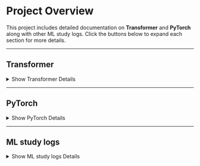 # Project Overview

This project includes detailed documentation on **Transformer** and **PyTorch** along with other ML study logs. Click the buttons below to expand each section for more details.

---

## Transformer
<details>
<summary>Show Transformer Details</summary>
  
### Architecture Overview
![image](https://github.com/user-attachments/assets/1fe551ec-0135-47c5-9f26-0184360c31e6) <br />
<sub>The  encoder-decoder structure of the Transformer architecture, taken from “Attention Is All You Need“</sub>

---

#### 1. **Input Representation**
- **Token Embeddings:**  
  The input tokens (words or subwords) are transformed into dense vectors that capture their semantic meanings. <br />
  The input embeddings are projected into three spaces using learned weight matrices.
  - Query (Q): What we’re trying to understand (a vector for each token).
  - Key (K): Encodes the importance or "features" of all tokens for comparison.
  - Value (V): The information we want to aggregate or transform (associated with K).
- **Positional Encoding:**  
  Since the Transformer does not inherently model sequence order, positional encoding is added to the embeddings to encode the order of the tokens.

---

#### 2. **Encoder**
The encoder consists of a stack of **N identical layers**, with each layer containing the following components:

##### **Multi-Head Self-Attention Mechanism**
- Allows each token to focus on other tokens in the input sequence.
- Captures dependencies between tokens, irrespective of their distance in the sequence.

##### **Feed-Forward Neural Network (FFN)**
- Applies a non-linear transformation to each token individually.

##### **Layer Normalization and Residual Connections**
- Improves stability and helps mitigate vanishing gradient issues.

---

#### 3. **Decoder**
Similar to the encoder, the decoder also consists of **N identical layers** but includes additional mechanisms:

##### **Masked Multi-Head Self-Attention**
- Ensures the model does not "peek" ahead during training by masking future tokens.

##### **Encoder-Decoder Attention**
- Focuses on relevant outputs from the encoder to generate the next token in the sequence.

##### **Feed-Forward Neural Network (FFN)**
- Functions similarly to the encoder's FFN.

---

#### 4. **Attention Mechanism**
Attention is a weighted computation based on the similarity between query (\(Q\)) and key (\(K\)) vectors. It is defined as:

$`\text{Attention}(Q, K, V) = \text{softmax}\left(\frac{QK^T}{\sqrt{d_k}}\right)V`$

- $`(Q, K, V)`$: Learned projections of the input.
- $`d_k`$: Dimensionality of the key vectors.
  
This similarity measures "how much one token should focus on another."

---

#### 5. **Multi-Head Attention**
- Employs multiple attention heads to capture various relationships within the sequence.
- Each head computes attention independently, and the results are concatenated.

---

#### 6. **Positional Encoding**
- Provides information about the token order using sinusoidal functions.
- Added to the token embeddings to preserve the sequential structure of the input.

---

#### 7. **Output Linear Layer and Softmax**
- **Linear Layer:** Maps decoder outputs to a vector space corresponding to the vocabulary size.  
- **Softmax Layer:** Converts the vector into probabilities for the next token prediction.

---

This architecture forms the backbone of many state-of-the-art natural language processing (NLP) models, enabling them to perform a variety of tasks effectively.

</details>

---

## PyTorch
<details>
<summary>Show PyTorch Details</summary>

### Overview
PyTorch is a library for processing tensors.

#### Key Features:
1. Mathematical Operations & Gradient calculation parameter <br />
For example, given the equation $y = a \cdot x + b$, where $a$, $x$, and $b$ are matrix tensors:

- When the shape of $a$ is $m \times n$, $x$ is $n \times p$, and $b$ is $m \times p$:
  - The derivative with respect to $x$ is the transpose of $a$, which is $n \times m$.
  - The derivative with respect to $a$ is the transpose of $x$, which is $p \times n$.
  - The derivative with respect to $b$ is $1$.
2. Linear Regression
- Pre
- Dimension of the weights is number of inputs x number of outputs     
3. GPU Acceleration
4. Broad library support
...

</details>

---

## ML study logs
<details>
<summary>Show ML study logs Details</summary>

### Overview
Coming soon...

</details>
